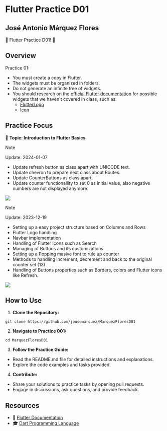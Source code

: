 # Flutter Practice D01
## José Antonio Márquez Flores

🚀 Flutter Practice D01! 🚀

## Overview

Practice 01:

- You must create a copy in Flutter.
- The widgets must be organized in folders.
- Do not generate an infinite tree of widgets.
- You should research on the [official Flutter documentation](https://docs.flutter.dev/) for possible widgets that we haven't covered in class, such as:
    - [FlutterLogo](https://api.flutter.dev/flutter/material/FlutterLogo-class.html)
    - [Icon](https://api.flutter.dev/flutter/widgets/Icon-class.html)

## Practice Focus

📱 **Topic: Introduction to Flutter Basics**

> [!NOTE]  
> Update: 2024-01-07
> - Update refresh button as class apart with UNICODE text.
> - Update chevron to prepare next class about Routes.
> - Update CounterButtons as class apart.
> - Update counter functionallity to set 0 as initial value, also negative numbers are not displayed anymore.

<img src="https://github.com/jousemarquez/MarquezFloresD01/blob/master/PARTE2.png"></img>

> [!NOTE]  
> Update: 2023-12-19
> - Setting up a easy project structure based on Columns and Rows
> - Flutter Logo handling
> - Navbar implementation
> - Handling of Flutter Icons such as Search
> - Managing of Buttons and its customizations
> - Setting up a Popping masive font to rule up counter
> - Methods to handling increment, decrement and back to the original counter set (13)
> - Handling of Buttons properties such as Borders, colors and Flutter icons like Refresh.

<img src="https://github.com/jousemarquez/MarquezFloresD01/blob/master/PARTE1.png"></img>

## How to Use

1. **Clone the Repository:**
```
git clone https://github.com/jousemarquez/MarquezFloresD01
```

2. **Navigate to Practice 001:**
```
cd MarquezFloresD01
``````

3. **Follow the Practice Guide:**
- Read the README.md file for detailed instructions and explanations.
- Explore the code examples and tasks provided.

4. **Contribute:**
- Share your solutions to practice tasks by opening pull requests.
- Engage in discussions, ask questions, and provide feedback.

## Resources

- 📘 [Flutter Documentation](https://flutter.dev/docs)
- 🎓 [Dart Programming Language](https://dart.dev)
